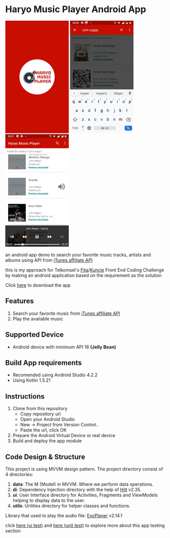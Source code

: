# Haryo Music Player Android App

<img src="https://github.com/CumiTerbang/HaryoMusicPlayer/blob/master/readme_assets/screenshot_1.jpg" width="200" height="355,56"> <img src="https://github.com/CumiTerbang/HaryoMusicPlayer/blob/master/readme_assets/screenshot_2.jpg" width="200" height="355,56"> <img src="https://github.com/CumiTerbang/HaryoMusicPlayer/blob/master/readme_assets/screenshot_3.jpg" width="200" height="355,56">

an android app demo to search your favorite music tracks, artists and albums using API from  [iTunes affiliate API](https://affiliate.itunes.apple.com/resources/documentation/itunes-store-web-service-search-api)

this is my approach for Telkomsel's [Fita](https://www.myfita.com/)/[Kuncie](https://www.kuncie.com/) Front End Coding Challenge by making an android application based on the requirement as the solution

Click [here](https://drive.google.com/file/d/17NFtjAtwm5G8Pc26ZhVRboN2BwoAMX0C/view?usp=sharing) to download the app


## Features
1. Search your favorite music from [iTunes affiliate API](https://affiliate.itunes.apple.com/resources/documentation/itunes-store-web-service-search-api)
2. Play the available music

## Supported Device
- Android device with minimum API 16 **(Jelly Bean)**

## Build App requirements
- Recomended using Android Studio 4.2.2
- Using Kotlin 1.5.21

## Instructions
1. Clone from this repository
    - Copy repository url
    - Open your Android Studio
    - New -> Project from Version Control..
    - Paste the url, click OK
2. Prepare the Android Virtual Device or real device
3. Build and deploy the app module

## Code Design & Structure
This project is using MVVM design pattern. The project directory consist of 4 directories:
1. **data**: The M (Model) in MVVM. Where we perform data operations.
2. **di**: Dependency Injection directory with the help of [Hilt](https://dagger.dev/hilt/) v2.35.
3. **ui**: User Interface directory for Activities, Fragments and ViewModels helping to display data to the user.
4. **utils**: Urilities directory for helper classes and functions.

Library that used to play the audio file: [ExoPlayer](https://github.com/google/ExoPlayer) v2.14.1

click [here (ui test)](https://github.com/CumiTerbang/HaryoMusicPlayer/tree/master/app/src/androidTest/java/com/haryop/haryomusicplayer) and [here (unit test)](https://github.com/CumiTerbang/HaryoMusicPlayer/tree/master/app/src/test/java/com/haryop/haryomusicplayer) to explore more about this app testing section 
